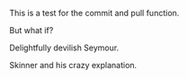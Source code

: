 This is a test for the commit and pull function.

But what if?

Delightfully devilish Seymour.

Skinner and his crazy explanation.